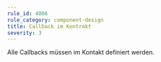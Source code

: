```yaml
---
rule_id: 4006
rule_category: component-design
title: Callback im Kontrakt
severity: 3
---
```

Alle Callbacks müssen im Kontakt definiert werden.

